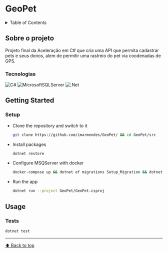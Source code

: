 # GeoPet

<details>
  <summary>Table of Contents</summary>
 <ol>
    <li>
      <a href="#about-the-project">About The Project</a>
      <ul>
        <li><a href="#technologies">Technologies</a></li>
      </ul>
    </li>
    <li>
      <a href="#getting-started">Getting Started</a>
      <ul>
        <li><a href="#setup">Setup</a></li>
      </ul>
    </li>
    <li><a href="#usage">Usage</a></li>
     <ul>
        <li><a href="#tests">Tests</a></li>
      </ul>
  </ol>
</details>

## Sobre o projeto

Projeto final da Aceleração em C# que cria uma API que permita cadastrar pets e seus donos,
alem de permitir uma rastreio do pet via coodenadas de GPS.

### Tecnologias

![C#][c#]
![MicrosoftSQLServer][microsoftSQLServer]
![.Net][.net]

</details>

## Getting Started

### Setup

- Clone the repository and switch to it

  ```bash
  git clone https://github.com/imarmendes/GeoPet/ && cd GeoPet/src
  ```

- Install packages

  ```bash
  dotnet restore
  ```

- Configure MSQServer with docker

  ```bash
  docker-compose up && dotnet ef migrations Setup_Migration && dotnet ef update
  
  ```

- Run the app

  ```bash
  dotnet run --project GeoPet/GeoPet.csproj
  ```

## Usage

### Tests

  ```bash
  dotnet test
  ```

---

[⬆ Back to top](#geopet)  

<!-- MARKDOWN LINKS & IMAGES -->

[c#]: https://img.shields.io/badge/c%23-%23239120.svg?style=for-the-badge&logo=c-sharp&logoColor=white
[microsoftSQLServer]: https://img.shields.io/badge/Microsoft%20SQL%20Server-CC2927?style=for-the-badge&logo=microsoft%20sql%20server&logoColor=white
[.net]: https://img.shields.io/badge/.NET-5C2D91?style=for-the-badge&logo=.net&logoColor=white

